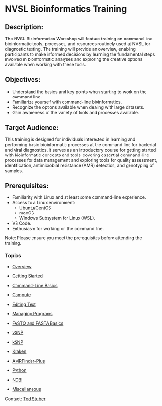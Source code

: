 # NVSL Bioinformatics Training

## Description:
The NVSL Bioinformatics Workshop will feature training on command-line bioinformatic tools, processes, and resources routinely used at NVSL for diagnostic testing. The training will provide an overview, enabling participants to make informed decisions by learning the fundamental steps involved in bioinformatic analyses and exploring the creative options available when working with these tools.

## Objectives:
- Understand the basics and key points when starting to work on the command line.
- Familiarize yourself with command-line bioinformatics.
- Recognize the options available when dealing with large datasets.
- Gain awareness of the variety of tools and processes available.

## Target Audience:
This training is designed for individuals interested in learning and performing basic bioinformatic processes at the command line for bacterial and viral diagnostics. It serves as an introductory course for getting started with bioinformatic concepts and tools, covering essential command-line processes for data management and exploring tools for quality assessment, identification, antimicrobial resistance (AMR) detection, and genotyping of samples.

## Prerequisites:
- Familiarity with Linux and at least some command-line experience.
- Access to a Linux environment:
  - Ubuntu/CentOS
  - macOS
  - Windows Subsystem for Linux (WSL).
- VS Code.
- Enthusiasm for working on the command line.

Note: Please ensure you meet the prerequisites before attending the training.


### Topics

- [Overview](./docs/overview.md)

- [Getting Started](./docs/getting_started.md)

- [Command-Line Basics](./docs/command-line_basics.md)

- [Compute](./docs/compute.md)

- [Editing Text](./docs/edit_text.md)

- [Managing Programs](./docs/package_manager.md)

- [FASTQ and FASTA Basics](./docs/fastq_fasta_basics.md)

- [vSNP](./docs/vsnp.md)

- [kSNP](./docs/ksnp.md)

- [Kraken](./docs/kraken.md)

- [AMRFinder-Plus](./docs/amrfinder-plus.md)

- [Python](./docs/python.md)

- [NCBI](./docs/ncbi.md)

- [Miscellaneous](./docs/miscellaneous.md)

Contact: [Tod Stuber](tod.p.stuber@usda.gov)